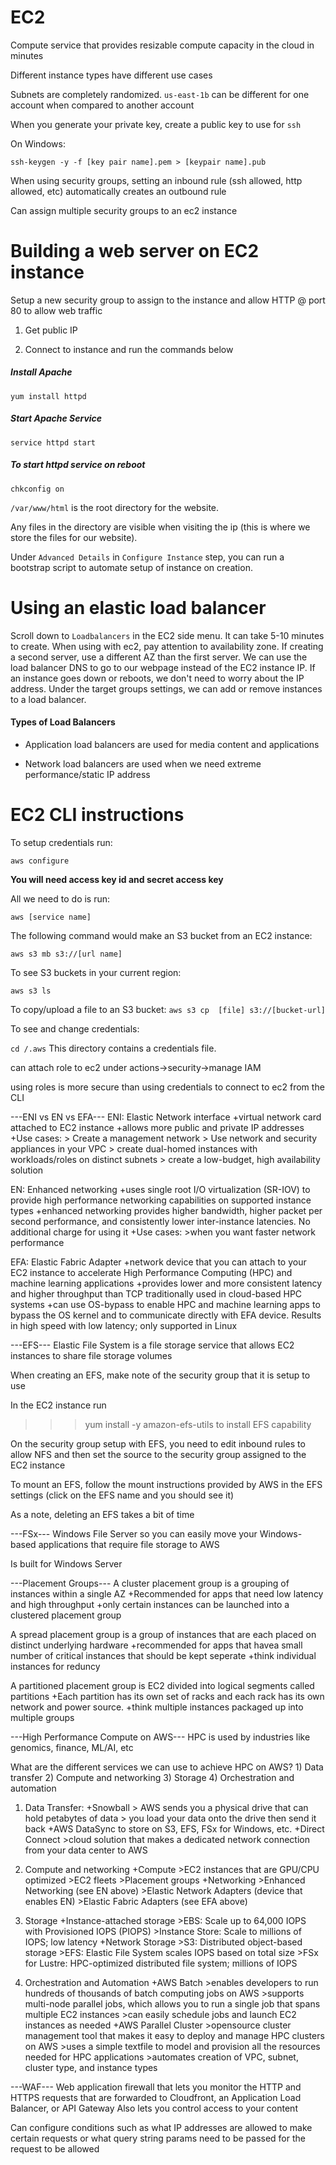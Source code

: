 # EC2
Compute service that provides resizable compute capacity in the cloud in minutes

Different instance types have different use cases

Subnets are completely randomized. `us-east-1b` can be different for one account when compared to another account

When you generate your private key, create a public key to use for `ssh`

On Windows:

`ssh-keygen -y -f [key pair name].pem > [keypair name].pub`

When using security groups, setting an inbound rule (ssh allowed, http allowed, etc) automatically creates an outbound rule

Can assign multiple security groups to an ec2 instance
# Building a web server on EC2 instance
Setup a new security group to assign to the instance and allow HTTP @ port 80 to allow web traffic

1. Get public IP

2. Connect to instance and run the commands below

##### Install Apache
`yum install httpd`

##### Start Apache Service
`service httpd start`

##### To start httpd service on reboot
`chkconfig on`

`/var/www/html` is the root directory for the website.

Any files in the directory are visible when visiting the ip (this is where we store the files for our website).

Under `Advanced Details` in `Configure Instance` step, you can run a bootstrap script to automate setup of instance on creation.

# Using an elastic load balancer
Scroll down to `Loadbalancers` in the EC2 side menu. It can take 5-10 minutes to create. When using with ec2, pay attention to availability zone. If creating a second server, use a different AZ than the first server.
We can use the load balancer DNS to go to our webpage instead of the EC2 instance IP. If an instance goes down or reboots, we don't need to worry about the IP address. Under the target groups settings, we can add or remove instances to a load balancer.

#### Types of Load Balancers
- Application load balancers are used for media content and applications

- Network load balancers are used when we need extreme performance/static IP address

# EC2 CLI instructions
To setup credentials run:

`aws configure`

**You will need access key id and secret access key**

All we need to do is run:

`aws [service name]`

The following command would make an S3 bucket from an EC2 instance:

`aws s3 mb s3://[url name]`

To see S3 buckets in your current region:

`aws s3 ls`

To copy/upload a file to an S3 bucket:
`aws s3 cp  [file] s3://[bucket-url]`

To see and change credentials:

`cd /.aws` 
This directory contains a credentials file.

can attach role to ec2 under actions->security->manage IAM 

using roles is more secure than using credentials to connect to ec2 from the CLI



---ENI vs EN vs EFA---
ENI: Elastic Network interface
    +virtual network card attached to EC2 instance
    +allows more public and private IP addresses
    +Use cases:
        > Create a management network
        > Use network and security appliances in your VPC
        > create dual-homed instances with workloads/roles on distinct subnets
        > create a low-budget, high availability solution

EN: Enhanced networking
    +uses single root I/O virtualization (SR-IOV) to provide high performance networking capabilities on supported instance types
    +enhanced networking provides higher bandwidth, higher packet per second performance, and consistently lower inter-instance latencies. No additional charge for using it
    +Use cases:
        >when you want faster network performance

EFA: Elastic Fabric Adapter
    +network device that you can attach to your EC2 instance to accelerate High Performance Computing (HPC) and machine learning applications
    +provides lower and more consistent latency and higher throughput than TCP traditionally used in cloud-based HPC systems
    +can use OS-bypass to enable HPC and machine learning apps to bypass the OS kernel and to communicate directly with EFA device. Results in high speed with low latency; only supported in 
     Linux
    


---EFS---
Elastic File System is a file storage service that allows EC2 instances to share file storage volumes

When creating an EFS, make note of the security group that it is setup to use

In the EC2 instance run
>>>yum install -y amazon-efs-utils
to install EFS capability

On the security group setup with EFS, you need to edit inbound rules to allow NFS and then set the source to the security group assigned to the EC2 instance

To mount an EFS, follow the mount instructions provided by AWS in the EFS settings (click on the EFS name and you should see it)

As a note, deleting an EFS takes a bit of time





---FSx---
Windows File Server so you can easily move your Windows-based applications that require file storage to AWS

Is built for Windows Server




---Placement Groups---
A cluster placement group is a grouping of instances within a single AZ
    +Recommended for apps that need low latency and high throughput
    +only certain instances can be launched into a clustered placement group

A spread placement group is a group of instances that are each placed on distinct underlying hardware
    +recommended for apps that havea  small number of critical instances that should be kept seperate
    +think individual instances for reduncy

A partitioned placement group is EC2 divided into logical segments called partitions
    +Each partition has its own set of racks and each rack has its own network and power source.
    +think multiple instances packaged up into multiple groups





---High Performance Compute on AWS---
HPC is used by industries like genomics, finance, ML/AI, etc

What are the different services we can use to achieve HPC on AWS?
    1) Data transfer
    2) Compute and networking
    3) Storage
    4) Orchestration and automation

1) Data Transfer:
    +Snowball 
        > AWS sends you a physical drive that can hold petabytes of data
        > you load your data onto the drive then send it back
    +AWS DataSync to store on S3, EFS, FSx for Windows, etc.
    +Direct Connect
        >cloud solution that makes a dedicated network connection from your data center to AWS

2) Compute and networking
    +Compute
        >EC2 instances that are GPU/CPU optimized
        >EC2 fleets
        >Placement groups
    +Networking
        >Enhanced Networking (see EN above)
        >Elastic Network Adapters (device that enables EN)
        >Elastic Fabric Adapters (see EFA above)

3) Storage
    +Instance-attached storage
        >EBS: Scale up to 64,000 IOPS with Provisioned IOPS (PIOPS)
        >Instance Store: Scale to millions of IOPS; low latency
    +Network Storage
        >S3: Distributed object-based storage
        >EFS: Elastic File System scales IOPS based on total size
        >FSx for Lustre: HPC-optimized distributed file system; millions of IOPS

4) Orchestration and Automation
    +AWS Batch 
        >enables developers to run hundreds of thousands of batch computing jobs on AWS
        >supports multi-node parallel jobs, which allows you to run a single job that spans multiple EC2 instances
        >can easily schedule jobs and launch EC2 instances as needed
    +AWS Parallel Cluster
        >opensource cluster management tool that makes it easy to deploy and manage HPC clusters on AWS
        >uses a simple textfile to model and provision all the resources needed for HPC applications
        >automates creation of VPC, subnet, cluster type, and instance types



---WAF---
Web application firewall that lets you monitor the HTTP and HTTPS requests that are forwarded to Cloudfront, an Application Load Balancer, or API Gateway
Also lets you control access to your content

Can configure conditions such as what IP addresses are allowed to make certain requests or what query string params need to be passed for the request to be allowed


    


